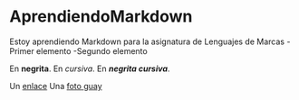 # AprendiendoMarkdown
Estoy aprendiendo Markdown para la asignatura de Lenguajes de Marcas
-Primer elemento
-Segundo elemento

En **negrita**.
En *cursiva*.
En ***negrita cursiva***.

Un [enlace](http://www.linkinpark.com)
Una [foto guay](linkinpark.jpg)


